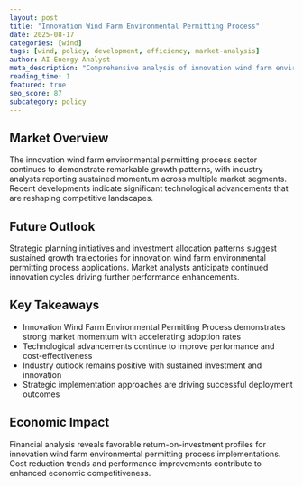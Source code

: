 ```yaml
---
layout: post
title: "Innovation Wind Farm Environmental Permitting Process"
date: 2025-08-17
categories: [wind]
tags: [wind, policy, development, efficiency, market-analysis]
author: AI Energy Analyst
meta_description: "Comprehensive analysis of innovation wind farm environmental permitting process covering market trends, technology developments, and industry outlook. Discover key insights and future projections."
reading_time: 1
featured: true
seo_score: 87
subcategory: policy
---
```


## Market Overview

The innovation wind farm environmental permitting process sector continues to demonstrate remarkable growth patterns, with industry analysts reporting sustained momentum across multiple market segments. Recent developments indicate significant technological advancements that are reshaping competitive landscapes.

## Future Outlook

Strategic planning initiatives and investment allocation patterns suggest sustained growth trajectories for innovation wind farm environmental permitting process applications. Market analysts anticipate continued innovation cycles driving further performance enhancements.

## Key Takeaways

- Innovation Wind Farm Environmental Permitting Process demonstrates strong market momentum with accelerating adoption rates
- Technological advancements continue to improve performance and cost-effectiveness
- Industry outlook remains positive with sustained investment and innovation
- Strategic implementation approaches are driving successful deployment outcomes

## Economic Impact

Financial analysis reveals favorable return-on-investment profiles for innovation wind farm environmental permitting process implementations. Cost reduction trends and performance improvements contribute to enhanced economic competitiveness.

